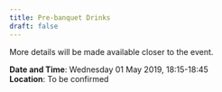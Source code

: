 ```yaml
---
title: Pre-banquet Drinks
draft: false
---
```


More details will be made available closer to the event.

**Date and Time**: Wednesday 01 May 2019, 18:15-18:45 \
**Location**: To be confirmed
